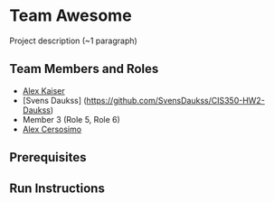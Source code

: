 # Team Awesome

Project description (~1 paragraph)

## Team Members and Roles

* [Alex Kaiser](https://github.com/alexkaiser34/CIS350-HW2-Kaiser)
* [Svens Daukss] (https://github.com/SvensDaukss/CIS350-HW2-Daukss)
* Member 3 (Role 5, Role 6)
* [Alex Cersosimo](https://github.com/AlexC200/CIS350-HW2-Cersosimo)

## Prerequisites

## Run Instructions
